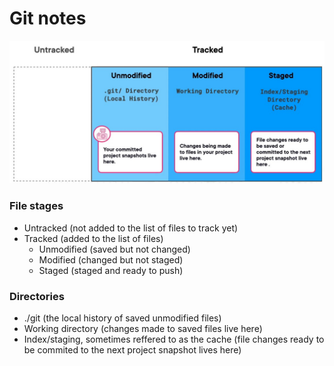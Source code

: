 # Git notes 


![Stages and directories](Assets/01-dir-and-stage.jpg)
### File stages
 - Untracked (not added to the list of files to track yet)
 - Tracked (added to the list of files)
    - Unmodified (saved but not changed)
    - Modified (changed but not staged)
    - Staged (staged and ready to push) 

### Directories
 - ./git (the local history of saved unmodified files)
 - Working directory (changes made to saved files live here)
 - Index/staging, sometimes reffered to as the cache (file changes ready to be commited to the next project snapshot lives here)